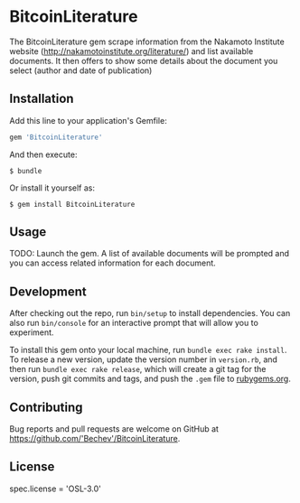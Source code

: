 # BitcoinLiterature

The BitcoinLiterature gem scrape information from the Nakamoto Institute website (http://nakamotoinstitute.org/literature/) and list available documents. It then offers to show some details about the document you select (author and date of publication)

## Installation

Add this line to your application's Gemfile:

```ruby
gem 'BitcoinLiterature'
```

And then execute:

    $ bundle

Or install it yourself as:

    $ gem install BitcoinLiterature

## Usage

TODO: Launch the gem. A list of available documents will be prompted and you can access related information for each document.

## Development

After checking out the repo, run `bin/setup` to install dependencies. You can also run `bin/console` for an interactive prompt that will allow you to experiment.

To install this gem onto your local machine, run `bundle exec rake install`. To release a new version, update the version number in `version.rb`, and then run `bundle exec rake release`, which will create a git tag for the version, push git commits and tags, and push the `.gem` file to [rubygems.org](https://rubygems.org).

## Contributing

Bug reports and pull requests are welcome on GitHub at https://github.com/'Bechev'/BitcoinLiterature.


## License
spec.license = 'OSL-3.0'
